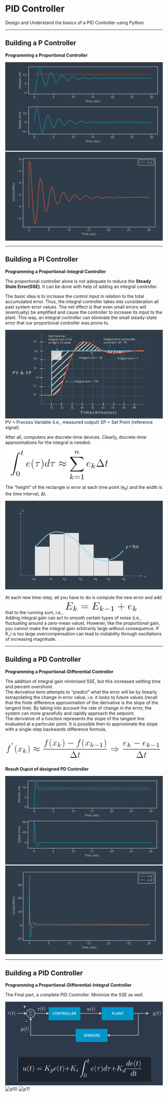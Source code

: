 # PID Controller
Design and Understand the basics of a PID Controller using Python

---

## Building a P Controller
**Programming a Proportional Controller**

![p2](img/building-a-p-controller-01.png)
![p1](img/building-a-p-controller-02.png)

---

## Building a PI Controller
**Programming a Proportional-Integral Controller**

The proportional controller alone is not adequate to reduce the **Steady State Error(SSE)**. It can be done with help of adding an integral controller.

The basic idea is to increase the control input in relation to the total accumulated error. Thus, the integral controller takes into consideration all past system error values. The net effect is that even small errors will (eventually) be amplified and cause the controller to increase its input to the plant. This way, an integral controller can eliminate the small steady-state error that our proportional controller was prone to.

![p3](img/pi-control-slide1.png)
PV = Process Variable (i.e., measured output)
SP = Set Point (reference signal)


After all, computers are discrete-time devices. Clearly, discrete-time approximations for the integral is needed.
![p4](img/eq4.png) </br>
The “height” of the rectangle is error at each time point (e<sub>k</sub>) and the width is the time interval, Δt.

![p5](img/pi-control-slide3.png) 

At each new time-step, all you have to do is compute the new error and add that to the running sum, i.e.,
![p6](img/eq5b.png) </br>
Adding integral gain can act to smooth certain types of noise (i.e., fluctuating around a zero-mean value). However, like the proportional gain, you cannot make the integral gain arbitrarily large without consequence. If K_i is too large overcompensation can lead to instability through oscillations of increasing magnitude.

---

## Building a PD Controller
**Programming a Proportional-Differential Controller**

The addition of integral gain minimised SSE, but this increased settling time and percent overshoot. </br>
The derivative term attempts to “predict” what the error will be by linearly extrapolating the change in error value, i.e. it looks to future values (recall that the finite difference approximation of the derivative is the slope of the tangent line). By taking into account the rate of change in the error, the system can more gracefully and rapidly approach the setpoint. </br>
The derivative of a function represents the slope of the tangent line evaluated at a particular point. It is possible then to approximate the slope with a single-step backwards difference formula,

![p6](img/eq6.png) 

**Result Ouput of designed PD Controller**

![p7](img/buiding-a-pd-controller-01.png)
![p8](img/buiding-a-pd-controller-02.png)

---

## Building a PID Controller
**Programming a Proportional-Differential-Integral Controller**

The Final part, a complete PID Controller. Minimize the SSE as well.

![p9](img/control.png)
![p10](img/buiding-a-pid-controller-01.png)
![p11](img/buiding-a-pid-controller-02.png)

